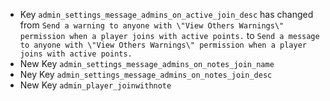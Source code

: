 - Key `admin_settings_message_admins_on_active_join_desc` has changed from `Send a warning to anyone with \"View Others Warnings\" permission when a player joins with active points.` to `Send a message to anyone with \"View Others Warnings\" permission when a player joins with active points.`
- New Key `admin_settings_message_admins_on_notes_join_name` 
- Ney Key `admin_settings_message_admins_on_notes_join_desc`
- New Key `admin_player_joinwithnote`